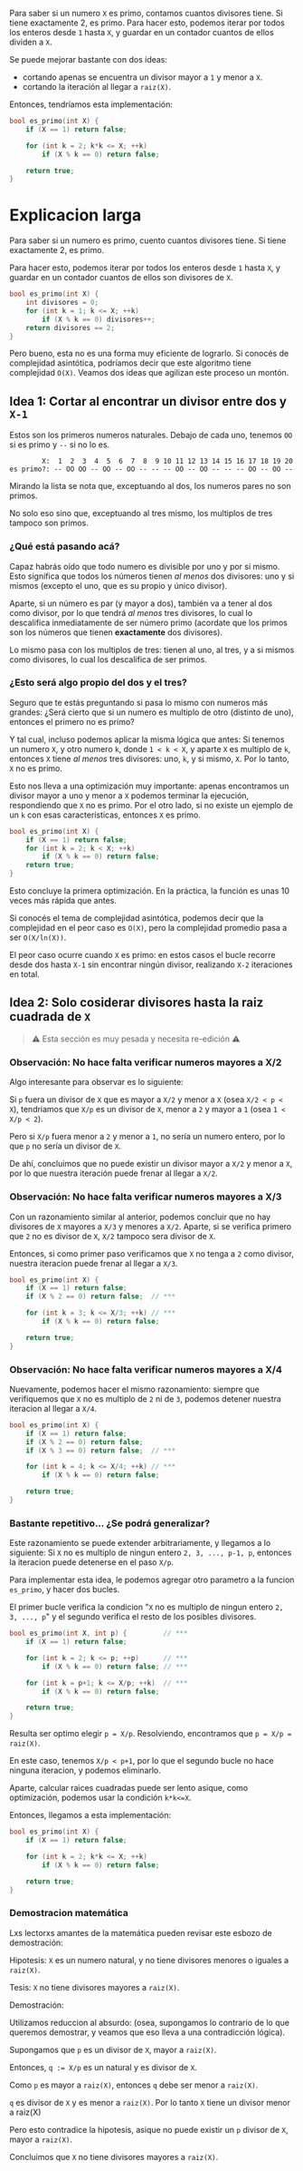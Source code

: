 Para saber si un numero `X` es primo, contamos cuantos divisores tiene. Si tiene exactamente 2, es primo. Para hacer esto, podemos iterar por todos los enteros desde `1` hasta `X`, y guardar en un contador cuantos de ellos dividen a `X`.

Se puede mejorar bastante con dos ideas:

 - cortando apenas se encuentra un divisor mayor a `1` y menor a `X`.
 - cortando la iteración al llegar a `raiz(X)`.

Entonces, tendríamos esta implementación:

```c++
bool es_primo(int X) {
    if (X == 1) return false;

    for (int k = 2; k*k <= X; ++k)
        if (X % k == 0) return false;

    return true;
}
```

# Explicacion larga

Para saber si un numero es primo, cuento cuantos divisores tiene. Si tiene exactamente 2, es primo.

Para hacer esto, podemos iterar por todos los enteros desde `1` hasta `X`, y guardar en un contador cuantos de ellos son divisores de `X`.

```c++
bool es_primo(int X) {
    int divisores = 0;
    for (int k = 1; k <= X; ++k)
        if (X % k == 0) divisores++;
    return divisores == 2;
}
```

Pero bueno, esta no es una forma muy eficiente de lograrlo. Si conocés de complejidad asintótica, podríamos decir que este algoritmo tiene complejidad `O(X)`. Veamos dos ideas que agilizan este proceso un montón.

## Idea 1: Cortar al encontrar un divisor entre dos y `X-1`

Estos son los primeros numeros naturales. Debajo de cada uno, tenemos `OO` si es primo y `--` si no lo es.

```
        X:  1  2  3  4  5  6  7  8  9 10 11 12 13 14 15 16 17 18 19 20
es primo?: -- OO OO -- OO -- OO -- -- -- OO -- OO -- -- -- OO -- OO --
```

Mirando la lista se nota que, exceptuando al dos, los numeros pares no son primos.

No solo eso sino que, exceptuando al tres mismo, los multiplos de tres tampoco son primos.

### ¿Qué está pasando acá?

Capaz habrás oído que todo numero es divisible por uno y por si mismo. Esto significa que todos los números tienen *al menos* dos divisores: uno y si mismos (excepto el uno, que es su propio y único divisor).

Aparte, si un número es par (y mayor a dos), también va a tener al dos como divisor, por lo que tendrá *al menos* tres divisores, lo cual lo descalifica inmediatamente de ser número primo (acordate que los primos son los números que tienen **exactamente** dos divisores).

Lo mismo pasa con los multiplos de tres: tienen al uno, al tres, y a si mismos como divisores, lo cual los descalifica de ser primos.

### ¿Esto será algo propio del dos y el tres?

Seguro que te estás preguntando si pasa lo mismo con numeros más grandes: ¿Será cierto que si un numero es multiplo de otro (distinto de uno), entonces el primero no es primo?

Y tal cual, incluso podemos aplicar la misma lógica que antes: Si tenemos un numero `X`, y otro numero `k`, donde `1 < k < X`, y aparte `X` es multiplo de `k`, entonces `X` tiene *al menos* tres divisores: uno, `k`, y si mismo, `X`. Por lo tanto, `X` no es primo.

Esto nos lleva a una optimización muy importante: apenas encontramos un divisor mayor a uno y menor a `X` podemos terminar la ejecución, respondiendo que `X` no es primo. Por el otro lado, si no existe un ejemplo de un `k` con esas características, entonces `X` es primo.

```c++
bool es_primo(int X) {
    if (X == 1) return false;
    for (int k = 2; k < X; ++k)
        if (X % k == 0) return false;
    return true;
}
```

Esto concluye la primera optimización. En la práctica, la función es unas 10 veces más rápida que antes.

Si conocés el tema de complejidad asintótica, podemos decir que la complejidad en el peor caso es `O(X)`, pero la complejidad promedio pasa a ser `O(X/ln(X))`.

El peor caso ocurre cuando `X` es primo: en estos casos el bucle recorre desde dos hasta `X-1` sin encontrar ningún divisor, realizando `X-2` iteraciones en total.

## Idea 2: Solo cosiderar divisores hasta la raiz cuadrada de `X`

> ⚠️ Esta sección es muy pesada y necesita re-edición ⚠️

### Observación: No hace falta verificar numeros mayores a X/2

Algo interesante para observar es lo siguiente:

Si `p` fuera un divisor de `X` que es mayor a `X/2` y menor a `X` (osea `X/2 < p < X`), tendriamos que `X/p` es un divisor de `X`, menor a `2` y mayor a `1` (osea `1 < X/p < 2`).

Pero si `X/p` fuera menor a `2` y menor a `1`, no sería un numero entero, por lo que `p` no sería un divisor de `X`.

De ahí, concluimos que no puede existir un divisor mayor a `X/2` y menor a `X`, por lo que nuestra iteración puede frenar al llegar a `X/2`.


### Observación: No hace falta verificar numeros mayores a X/3

Con un razonamiento similar al anterior, podemos concluir que no hay divisores de `X` mayores a `X/3` y menores a `X/2`. Aparte, si se verifica primero que `2` no es divisor de `X`, `X/2` tampoco sera divisor de `X`.

Entonces, si como primer paso verificamos que `X` no tenga a `2` como divisor, nuestra iteracion puede frenar al llegar a `X/3`.

```c++
bool es_primo(int X) {
    if (X == 1) return false;
    if (X % 2 == 0) return false;  // ***

    for (int k = 3; k <= X/3; ++k) // ***
        if (X % k == 0) return false;

    return true;
}
```

### Observación: No hace falta verificar numeros mayores a X/4

Nuevamente, podemos hacer el mismo razonamiento: siempre que verifiquemos que `X` no es multiplo de `2` ni de `3`, podemos detener nuestra iteracion al llegar a `X/4`.

```c++
bool es_primo(int X) {
    if (X == 1) return false;
    if (X % 2 == 0) return false;
    if (X % 3 == 0) return false;  // ***

    for (int k = 4; k <= X/4; ++k) // ***
        if (X % k == 0) return false;

    return true;
}
```

### Bastante repetitivo... ¿Se podrá generalizar?

Este razonamiento se puede extender arbitrariamente, y llegamos a lo siguiente: Si `X` no es multiplo de ningun entero `2, 3, ..., p-1, p`, entonces la iteracion puede detenerse en el paso `X/p`.

Para implementar esta idea, le podemos agregar otro parametro a la funcion `es_primo`, y hacer dos bucles.

El primer bucle verifica la condicion "`X` no es multiplo de ningun entero `2, 3, ..., p`" y el segundo verifica el resto de los posibles divisores.

```c++
bool es_primo(int X, int p) {         // ***
    if (X == 1) return false;

    for (int k = 2; k <= p; ++p)      // ***
        if (X % k == 0) return false; // ***

    for (int k = p+1; k <= X/p; ++k)  // ***
        if (X % k == 0) return false;

    return true;
}
```

Resulta ser optimo elegir `p = X/p`. Resolviendo, encontramos que `p = X/p = raiz(X)`.

En este caso, tenemos `X/p < p+1`, por lo que el segundo bucle no hace ninguna iteracion, y podemos eliminarlo.

Aparte, calcular raices cuadradas puede ser lento asique, como optimización, podemos usar la condición `k*k<=X`.

Entonces, llegamos a esta implementación:

```c++
bool es_primo(int X) {
    if (X == 1) return false;

    for (int k = 2; k*k <= X; ++k)
        if (X % k == 0) return false;

    return true;
}
```

### Demostracion matemática

Lxs lectorxs amantes de la matemática pueden revisar este esbozo de demostración:

Hipotesis: `X` es un numero natural, y no tiene divisores menores o iguales a `raiz(X)`.

Tesis: `X` no tiene divisores mayores a `raiz(X)`.

Demostración:

Utilizamos reduccion al absurdo: (osea, supongamos lo contrario de lo que queremos demostrar, y veamos que eso lleva a una contradicción lógica).

Supongamos que `p` es un divisor de `X`, mayor a `raiz(X)`.

Entonces, `q := X/p` es un natural y es divisor de `X`.

Como `p` es mayor a `raiz(X)`, entonces `q` debe ser menor a `raiz(X)`.

`q` es divisor de `X` y es menor a `raiz(X)`. Por lo tanto `X` tiene un divisor menor a raiz(X)

Pero esto contradice la hipotesis, asique no puede existir un `p` divisor de `X`, mayor a `raiz(X)`.

Concluimos que `X` no tiene divisores mayores a `raiz(X)`.